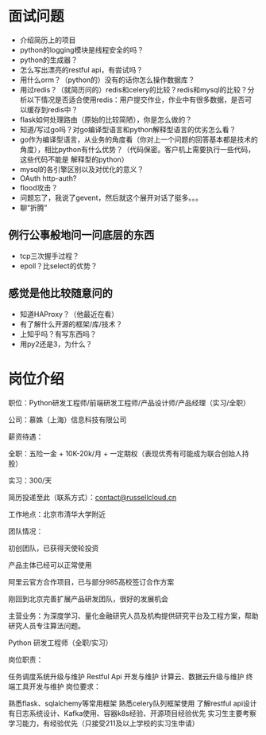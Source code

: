 # 面试问题
- 介绍简历上的项目
- python的logging模块是线程安全的吗？
- python的生成器？
- 怎么写出漂亮的restful api，有尝试吗？
- 用什么orm？（python的）没有的话你怎么操作数据库？
- 用过redis？（就简历问的）redis和celery的比较？redis和mysql的比较？分析以下情况是否适合使用redis：用户提交作业，作业中有很多数据，是否可以缓存到redis中？
- flask如何处理路由（原始的比较简陋），你是怎么做的？
- 知道/写过go吗？对go编译型语言和python解释型语言的优劣怎么看？
- go作为编译型语言，从业务的角度看（你对上一个问题的回答基本都是技术的角度），相比python有什么优势？（代码保密。客户机上需要执行一些代码，这些代码不能是
解释型的python）
- mysql的各引擎区别以及对优化的意义？
- OAuth http-auth?
- flood攻击？
- 问题忘了，我说了gevent，然后就这个展开对话了挺多。。。
- 聊“折腾”

## 例行公事般地问一问底层的东西
- tcp三次握手过程？
- epoll？比select的优势？

## 感觉是他比较随意问的
- 知道HAProxy？（他最近在看）
- 有了解什么开源的框架/库/技术？
- 上知乎吗？有写东西吗？
- 用py2还是3，为什么？

# 岗位介绍
职位：Python研发工程师/前端研发工程师/产品设计师/产品经理（实习/全职）

公司：慕姝（上海）信息科技有限公司

薪资待遇：

全职：五险一金 + 10K-20k/月 + 一定期权（表现优秀有可能成为联合创始人持股）

实习：300/天

简历投递至此（联系方式）：contact@russellcloud.cn

工作地点：北京市清华大学附近


团队情况：

初创团队，已获得天使轮投资

产品主体已经可以正常使用

阿里云官方合作项目，已与部分985高校签订合作方案

刚回到北京完善扩展产品研发团队，很好的发展机会

主营业务：为深度学习、量化金融研究人员及机构提供研究平台及工程方案，帮助研究人员专注算法问题。



Python 研发工程师（全职/实习）

岗位职责：

任务调度系统升级与维护
Restful Api 开发与维护
计算云、数据云升级与维护
终端工具开发与维护
岗位要求：

熟悉flask、sqlalchemy等常用框架
熟悉celery队列框架使用
了解restful api设计
有日志系统设计、Kafka使用、容器k8s经验、开源项目经验优先
实习生主要考察学习能力，有经验优先（只接受211及以上学校的实习生申请）
